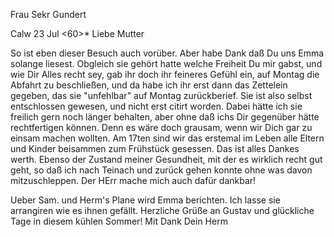 Frau Sekr Gundert

 Calw 23 Jul <60>*
Liebe Mutter

So ist eben dieser Besuch auch vorüber. Aber habe Dank daß Du uns Emma solange liesest. Obgleich sie gehört hatte welche Freiheit Du mir gabst, und wie Dir Alles recht sey, gab ihr doch ihr feineres Gefühl ein, auf Montag die Abfahrt zu beschließen, und da habe ich ihr erst dann das Zettelein gegeben, das sie "unfehlbar" auf Montag zurückberief. Sie ist also selbst entschlossen gewesen, und nicht erst citirt worden. Dabei hätte ich sie freilich gern noch länger behalten, aber ohne daß ichs Dir gegenüber hätte rechtfertigen können. Denn es wäre doch grausam, wenn wir Dich gar zu einsam machen wollten. Am 17ten sind wir das erstemal im Leben alle Eltern und Kinder beisammen zum Frühstück gesessen. Das ist alles Dankes werth. Ebenso der Zustand meiner Gesundheit, mit der es wirklich recht gut geht, so daß ich nach Teinach und zurück gehen konnte ohne was davon mitzuschleppen. Der HErr mache mich auch dafür dankbar!

Ueber Sam. und Herm's Plane wird Emma berichten. Ich lasse sie arrangiren wie es ihnen gefällt. Herzliche Grüße an Gustav und glückliche Tage in diesem kühlen Sommer! Mit Dank
 Dein Herm

